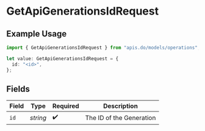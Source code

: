 # GetApiGenerationsIdRequest

## Example Usage

```typescript
import { GetApiGenerationsIdRequest } from "apis.do/models/operations";

let value: GetApiGenerationsIdRequest = {
  id: "<id>",
};
```

## Fields

| Field                    | Type                     | Required                 | Description              |
| ------------------------ | ------------------------ | ------------------------ | ------------------------ |
| `id`                     | *string*                 | :heavy_check_mark:       | The ID of the Generation |